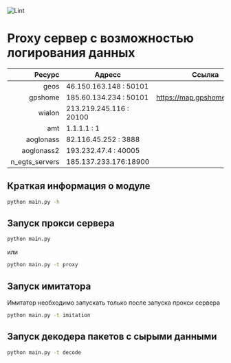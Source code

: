 ![Lint](https://github.com/zzzkorn/progress-proxylogger/actions/workflows/lint.yml/badge.svg)

# Proxy сервер с возможностью логирования данных

|         Ресурс | Адресс                  | Ссылка                       |
| -------------: | ----------------------- | ---------------------------- |
|           geos | 46.150.163.148 : 50101  |                              |
|        gpshome | 185.60.134.234 : 50101  | https://map.gpshome.ru/main/ |
|         wialon | 213.219.245.116 : 20100 |
|            amt | 1.1.1.1 : 1             |
|      aoglonass | 82.116.45.252 : 3888    |
|     aoglonass2 | 193.232.47.4 : 40005    |
| n_egts_servers | 185.137.233.176:18900   |

## Краткая информация о модуле

```bash
python main.py -h
```

## Запуск прокси сервера

```bash
python main.py
```

или

```bash
python main.py -t proxy
```

## Запуск имитатора

Имитатор необходимо запускать только после запуска прокси сервера

```bash
python main.py -t imitation
```

## Запуск декодера пакетов с сырыми данными

```bash
python main.py -t decode
```
